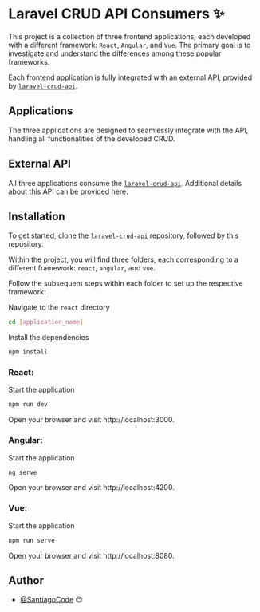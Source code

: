 # Laravel CRUD API Consumers ✨

This project is a collection of three frontend applications, each developed with a different framework: `React`, `Angular`, and `Vue`. The primary goal is to investigate and understand the differences among these popular frameworks.

Each frontend application is fully integrated with an external API, provided by [`laravel-crud-api`](https://www.github.com/SantiagoCode/laravel-crud-api).

## Applications

The three applications are designed to seamlessly integrate with the API, handling all functionalities of the developed CRUD.

## External API

All three applications consume the [`laravel-crud-api`](https://www.github.com/SantiagoCode/laravel-crud-api). Additional details about this API can be provided here.

<!-- ## Integration

Description of how the applications integrate with the external API. -->

## Installation

To get started, clone the [`laravel-crud-api`](https://www.github.com/SantiagoCode/laravel-crud-api) repository, followed by this repository.

Within the project, you will find three folders, each corresponding to a different framework: `react`, `angular`, and `vue`.

Follow the subsequent steps within each folder to set up the respective framework:

Navigate to the `react` directory

```bash
cd [application_name]
```

Install the dependencies

```bash
npm install
```

### React:

Start the application

```bash
npm run dev
```

Open your browser and visit http://localhost:3000.

### Angular:

Start the application

```bash
ng serve
```

Open your browser and visit http://localhost:4200.

### Vue:

Start the application

```bash
npm run serve
```

Open your browser and visit http://localhost:8080.

## Author

- [@SantiagoCode](https://www.github.com/SantiagoCode) 😉
